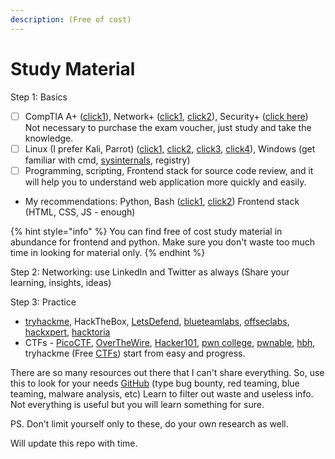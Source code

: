 ```yaml
---
description: (Free of cost)
---
```


# Study Material

Step 1: Basics

* [ ] CompTIA A+ ([click1](https://youtu.be/2eLe7uz-7CM)), Network+ ([click1](https://youtu.be/vrh0epPAC5w), [click2](https://youtu.be/qiQR5rTSshw)), Security+ ([click here](https://www.professormesser.com/)) Not necessary to purchase the exam voucher, just study and take the knowledge.
* [ ] Linux (I prefer Kali, Parrot) ([click1](https://linuxjourney.com/), [click2](https://overthewire.org/wargames/bandit/), [click3](https://explainshell.com/), [click4](https://linuxsurvival.com/)), Windows (get familiar with cmd, [sysinternals](https://learn.microsoft.com/en-us/sysinternals/), registry)
* [ ] Programming, scripting, Frontend stack for source code review, and it will help you to understand web application more quickly and easily.

<!---->

* My recommendations: Python, Bash ([click1](https://www.freecodecamp.org/news/shell-scripting-crash-course-how-to-write-bash-scripts-in-linux/), [click2](https://devhints.io/bash)) Frontend stack (HTML, CSS, JS - enough)

{% hint style="info" %}
You can find free of cost study material in abundance for frontend and python. Make sure you don't waste too much time in looking for material only.
{% endhint %}

Step 2: Networking: use LinkedIn and Twitter as always (Share your learning, insights, ideas)

Step 3: Practice&#x20;

* [tryhackme](https://tryhackme.com/hacktivities?tab=search\&page=1\&free=free\&order=most-popular\&difficulty=all\&type=all), HackTheBox, [LetsDefend](https://letsdefend.io/), [blueteamlabs](https://blueteamlabs.online/), [offseclabs](https://www.offsec.com/labs/individual/), [hackxpert](https://labs.hackxpert.com/), [hacktoria](https://hacktoria.com/)
* CTFs - [PicoCTF](https://play.picoctf.org/), [OverTheWire](https://overthewire.org/wargames/), [Hacker101](https://ctf.hacker101.com/), [pwn college](https://pwn.college/), [pwnable](https://pwnable.kr/index.php), [hbh](https://hbh.sh/), tryhackme (Free [CTFs](https://tryhackme.com/hacktivities?tab=search\&page=1\&free=free\&order=most-popular\&difficulty=all\&type=challenge)) start from easy and progress.&#x20;

There are so many resources out there that I can't share everything. So, use this to look for your needs [GitHub](https://github.com/search?q) (type bug bounty, red teaming, blue teaming, malware analysis, etc) Learn to filter out waste and useless info. Not everything is useful but you will learn something for sure.



PS. Don't limit yourself only to these, do your own research as well.

Will update this repo with time.
